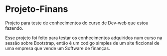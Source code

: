 # Projeto-Finans
Projeto para teste de conhecimentos do curso de Dev-web que estou fazendo.

Esse projeto foi feito para testar os conhecimentos adquiridos num curso na sessão sobre Bootstrap, então é um codigo simples de um site ficcional de uma empresa que vende um Software de finanças.
